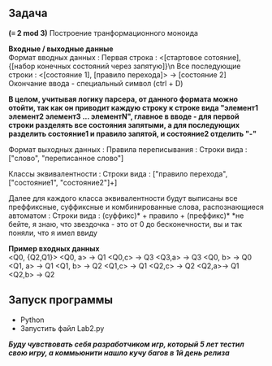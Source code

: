 Задача
---
**(≡ 2 mod 3)** Построение транформационного моноида

**Входные / выходные данные**  
Формат вводных данных :
Первая строка : <\[стартовое сотояние], {\[набор конечных состояний через запятую]}\n
Все последующие строки : <\[состояние 1], \[правило перехода]> -> \[состояние 2]
Окончание ввода - специальный символ (ctrl + D)

**В целом, учитывая логику парсера, от данного формата можно отойти, так как он приводит каждую строку
к строке вида "элемент1 элемент2 элемент3 ... элементN", главное в вводе - для первой строки разделять
все состояния запятыми, а для последующих разделить состояние1 и правило запятой, и состояние2 отделить "-"**

Формат выходных данных :
Правила переписывания :
Строки вида : \["слово", "переписанное слово"]

Классы эквивалентности :
Строки вида : \["правило перехода", \["состояние1", "состояние2"]+]

Далее для каждого класса эквивалентности будут выписаны все преффиксные, суффиксные и комбинированные слова,
распознающиеся автоматом :
Строки вида : (суффикс)* + правило + (преффикс)*
*не бейте, я знаю, что звездочка - это от 0 до бесконечности, вы и так поняли, что я имел ввиду

**Пример входных данных**  
<Q0, {Q2,Q1}>
<Q0, a> -> Q1
<Q0,c> -> Q3
<Q3,a> -> Q3 
<Q0, b> -> Q0	
<Q1, a> -> Q1
<Q1, b> -> Q2
<Q1,c> -> Q1
<Q2,c> -> Q2
<Q2,a>-> Q1
<Q2,b> -> Q2

Запуск программы
---
+ Python
+ Запустить файл Lab2.py  
  
***Буду чувствовать себя разработчиком игр, который 5 лет тестил свою игру, а коммьюнити нашло кучу багов в 1й день релиза***

